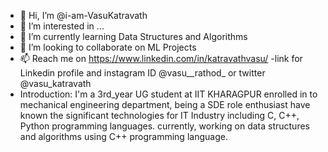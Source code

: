 - 👋 Hi, I’m @i-am-VasuKatravath
- 👀 I’m interested in ...
- 🌱 I’m currently learning Data Structures and Algorithms
- 💞️ I’m looking to collaborate on ML Projects
- 📫 Reach me on https://www.linkedin.com/in/katravathvasu/ -link for Linkedin profile and instagram ID @vasu__rathod_ or twitter @vasu_katravath
- Introduction: 
     I'm a 3rd_year UG student at IIT KHARAGPUR enrolled in to mechanical engineering department, being a SDE role enthusiast have known the significant technologies for IT Industry including C, C++, Python programming languages.
     currently, working on data structures and algorithms using C++ programming language.
<!---
i-am-VasuKatravath/i-am-VasuKatravath is a ✨ special ✨ repository because its `README.md` (this file) appears on your GitHub profile.
You can click the Preview link to take a look at your changes.
--->
